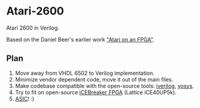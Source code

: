 # Atari-2600
Atari 2600 in Verilog.

Based on the Daniel Beer's earlier work ["Atari on an FPGA"](https://people.ece.cornell.edu/land/courses/eceprojectsland/STUDENTPROJ/2006to2007/dbb26/dbb28_meng_report.pdf).

## Plan

1. Move away from VHDL 6502 to Verilog implementation.
2. Minimize vendor dependent code, move it out of the main files.
3. Make codebase compatible with the open-source tools: [iverilog](http://iverilog.icarus.com/), [yosys](https://github.com/YosysHQ/yosys).
4. Try to fit on open-source [iCEBreaker FPGA](https://www.crowdsupply.com/1bitsquared/icebreaker-fpga) (Lattice iCE40UP5k).
5. [ASIC](https://www.zerotoasiccourse.com/)! :)
